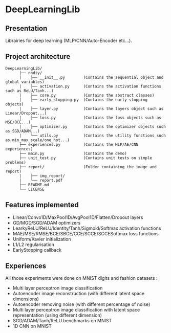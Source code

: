 # DeepLearningLib

## Presentation

Librairies for deep learning (MLP/CNN/Auto-Encoder etc...).

## Project architecture

<pre><code>DeepLearningLib/
      ├── nndiy/                   
      |    ├── __init__.py        (Contains the sequential object and global variables)
      |    ├── activation.py      (Contains the activation functions such as ReLU/Tanh...)
      |    ├── core.py            (Contains the abstract classes)
      |    ├── early_stopping.py  (Contains the early stopping objects)
      |    ├── layer.py           (Contains the layers object such as Linear/Dropout...)
      |    ├── loss.py            (Contains the loss objects such as MSE/BCE...)
      |    ├── optimizer.py       (Contains the optimizer objects such as SGD/ADAM...)
      |    └── utils.py           (Contains the utility functions such as min_max_scale/one_hot...)
      ├── experiences.py          (Contains the MLP/AE/CNN experiences)
      ├── main.py                 (Contains the demo)
      ├── unit_test.py            (Contains unit tests on simple problems) 
      ├── report/                 (Folder containing the image and report)
      |    ├── img_report/
      |    └── report.pdf         
      ├── README.md		          
      └── LICENSE  
</pre></code>

## Features implemented

- Linear/Convo1D/MaxPool1D/AvgPool1D/Flatten/Dropout layers
- GD/MGD/SGD/ADAM optimizers
- LearkyReLU/ReLU/Identity/Tanh/Sigmoid/Softmax activation functions
- MAE/MSE/RMSE/BCE/SBCE/CCE/SCCE/SCCESoftmax loss functions
- Uniform/Xavier initialization
- L1/L2 regularisation
- EarlyStopping callback

## Experiences

All those experiments were done on MNIST digits and fashion datasets :
- Multi layer perceptron image classification
- Autoencoder image reconstruction (with different latent space dimensions)
- Autoencoder removing noise (with different percentage of noise)
- Multi layer perceptron image classification with latent space representation (using different dimension)
- SGD/ADAM/Tanh/ReLU benchmarks on MNIST
- 1D CNN on MNIST
